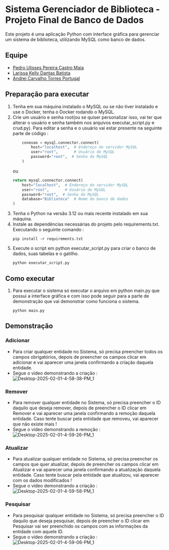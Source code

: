 
# Sistema Gerenciador de Biblioteca - Projeto Final de Banco de Dados

Este projeto é uma aplicação Python com interface gráfica para gerenciar um sistema de biblioteca, utilizando MySQL como banco de dados.
## Equipe

- [Pedro Ulisses Pereira Castro Maia](https://github.com/pedroulissespu)
- [Larissa Kelly Dantas Batista](https://github.com/larikelly)
- [Andrei Carvalho Torres Portugal](https://github.com/AndreiPortugal)
## Preparação para executar

1. Tenha em sua máquina instalado o MySQL ou se não tiver instalado e use o Docker, tenha o Docker rodando o MySQL.
2. Crie um usuário e senha root(ou se quiser personalizar isso, vai ter que alterar o usuário e senha também nos arquivos executar_script.py e crud.py). Para editar a senha e o usuário vai estar presente na seguinte parte de código :
    ```python
        conexao = mysql.connector.connect(
            host="localhost",  # Endereço do servidor MySQL
            user="root",       # Usuário do MySQL
            password="root",  # Senha do MySQL
        )
    ```
   ou
    ```python
    return mysql.connector.connect(
        host="localhost",  # Endereço do servidor MySQL
        user="root",       # Usuário do MySQL
        password="root",  # Senha do MySQL
        database="Biblioteca"  # Nome do banco de dados
    )
    ``` 
3. Tenha o Python na versão 3.12 ou mais recente instalado em sua máquina.
4. Instale as dependências necessárias do projeto pelo requirements.txt. Executando o seguinte comando :
    ```shell
   pip install -r requirements.txt
   ```
5. Execute o script em python executar_script.py para criar o banco de dados, suas tabelas e o gatilho.
    ```shell
   python executar_script.py
   ```

## Como executar

1. Para executar o sistema só executar o arquivo em python main.py que possui a interface gráfica e com isso pode seguir para a parte de demonstração que vai demonstrar como funciona o sistema.
    ```shell
   python main.py
   ```
## Demonstração

### Adicionar
- Para criar qualquer entidade no Sistema, só precisa preencher todos os campos obrigatórios, depois de preencher os campos clicar em adicionar e vai aparecer uma janela confirmando a criação daquela entidade.
- Segue o vídeo demonstrando a criação : <br />
  ![Desktop-2025-02-01-4-58-38-PM_1](https://github.com/user-attachments/assets/908eb398-e3cd-45c5-9fb4-ef2ce808e65b)


### Remover
- Para remover qualquer entidade no Sistema, só precisa preencher o ID daquilo que deseja remover, depois de preencher o ID clicar em Remover e vai aparecer uma janela confirmando a remoção daquela entidade. Caso tente buscar pela entidade que removeu, vai aparecer que não existe mais !
- Segue o vídeo demonstrando a remoção : <br />
  ![Desktop-2025-02-01-4-59-26-PM_1](https://github.com/user-attachments/assets/5ed9d4a3-a0ea-4efa-b89f-66338adf4b56)


### Atualizar
- Para atualizar qualquer entidade no Sistema, só precisa preencher os campos que quer atualizar, depois de preencher os campos clicar em Atualizar e vai aparecer uma janela confirmando a atualização daquela entidade. Caso tente buscar pela entidade que atualizou, vai aparecer com os dados modificados !
- Segue o vídeo demonstrando a criação : <br />
  ![Desktop-2025-02-01-4-59-58-PM_1](https://github.com/user-attachments/assets/be6771b7-dcce-45b3-8474-b71aa3d55bde)

### Pesquisar
- Para pesquisar qualquer entidade no Sistema, só precisa preencher o ID daquilo que deseja pesquisar, depois de preencher o ID clicar em Pesquisar vai ser preenchido os campos com as informações da entidade com aquele ID.
- Segue o vídeo demonstrando a criação : <br />
  ![Desktop-2025-02-01-4-59-06-PM_1](https://github.com/user-attachments/assets/0358bde8-1c4e-42ed-bbd2-395089ee5ba2)


